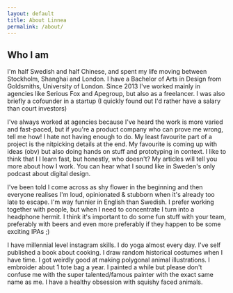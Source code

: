 ```yaml
---
layout: default
title: About Linnea
permalink: /about/
---
```


## Who I am

I'm half Swedish and half Chinese, and spent my life moving between Stockholm, Shanghai and London. I have a Bachelor of Arts in Design from Goldsmiths, University of London. Since 2013 I've worked mainly in agencies like Serious Fox and Apegroup, but also as a freelancer. I was also briefly a cofounder in a startup (I quickly found out I'd rather have a salary than court investors)

I've always worked at agencies because I've heard the work is more varied and fast-paced, but if you're a product company who can prove me wrong, tell me how! I hate not having enough to do. My least favourite part of a project is the nitpicking details at the end. My favourite is coming up with ideas (obv) but also doing hands on stuff and prototyping in context. I like to think that I I learn fast, but honestly, who doesn't? My articles will tell you more about how I work. You can hear what I sound like in Sweden's only podcast about digital design.

I've been told I come across as shy flower in the beginning and then everyone realises I'm loud, opinionated & stubborn when it's already too late to escape. I'm way funnier in English than Swedish. I prefer working together with people, but when I need to concentrate I turn into a headphone hermit. I think it's important to do some fun stuff with your team, preferably with beers and even more preferably if they happen to be some exciting IPAs ;) 

I have millennial level instagram skills. I do yoga almost every day. I've self published a book about cooking. I draw random historical costumes when I have time. I got weirdly good at making polygonal animal illustrations. I embroider about 1 tote bag a year. I painted a while but please don't confuse me with the super talented/famous painter with the exact same name as me. I have a healthy obsession with squishy faced animals. 

